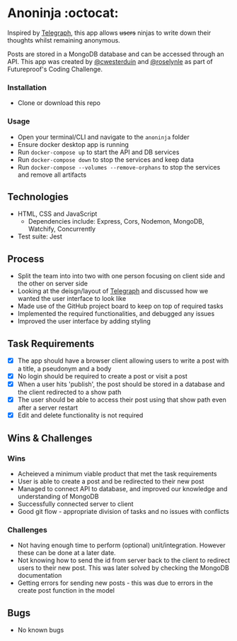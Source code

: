 # Anoninja :octocat:

Inspired by [Telegraph](https://telegra.ph/), this app allows <del>users</del> ninjas to write down their thoughts whilst remaining anonymous.

Posts are stored in a MongoDB database and can be accessed through an API. This app was created by [@cwesterduin](https://github.com/cwesterduin) and [@roselynle](https://github.com/roselynle) as part of Futureproof's Coding Challenge.

### Installation

-   Clone or download this repo 

### Usage

-   Open your terminal/CLI and navigate to the `anoninja` folder
-   Ensure docker desktop app is running
-   Run `docker-compose up` to start the API and DB services
-   Run `docker-compose down` to stop the services and keep data
-   Run `docker-compose --volumes --remove-orphans` to stop the services and remove all artifacts

## Technologies

-   HTML, CSS and JavaScript
    -   Dependencies include: Express, Cors, Nodemon, MongoDB, Watchify, Concurrently
-   Test suite: Jest

## Process

-   Split the team into into two with one person focusing on client side and the other on server side
-   Looking at the deisgn/layout of [Telegraph](https://telegra.ph/) and discussed how we wanted the user interface to look like
-   Made use of the GitHub project board to keep on top of required tasks 
-   Implemented the required functionalities, and debugged any issues
-   Improved the user interface by adding styling

## Task Requirements

-   [x] The app should have a browser client allowing users to write a post with a title, a pseudonym and a body
-   [x] No login should be required to create a post or visit a post
-   [x] When a user hits 'publish', the post should be stored in a database and the client redirected to a show path
-   [x] The user should be able to access their post using that show path even after a server restart
-   [x] Edit and delete functionality is not required

## Wins & Challenges

### Wins

-   Acheieved a minimum viable product that met the task requirements
-   User is able to create a post and be redirected to their new post
-   Managed to connect API to database, and improved our knowledge and understanding of MongoDB
-   Successfully connected server to client
-   Good git flow - appropriate division of tasks and no issues with conflicts 


### Challenges

-   Not having enough time to perform (optional) unit/integration. However these can be done at a later date.
-   Not knowing how to send the id from server back to the client to redirect users to their new post. This was later solved by checking the MongoDB documentation
-   Getting errors for sending new posts - this was due to errors in the create post function in the model 

## Bugs

-   No known bugs
